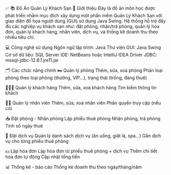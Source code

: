 ✅ 📚 Đồ Án Quản Lý Khách Sạn
📝 Giới thiệu
Đây là đồ án môn học được phát triển nhằm mục đích xây dựng một phần mềm Quản Lý Khách Sạn với giao diện đồ họa người dùng (GUI) sử dụng Java Swing. Hệ thống hỗ trợ đầy đủ các nghiệp vụ khách sạn như: đặt phòng, nhận/trả phòng, quản lý hóa đơn, quản lý khách hàng, nhân viên, dịch vụ, và thống kê doanh thu theo nhiều tiêu chí.

💻 Công nghệ sử dụng
Ngôn ngữ lập trình: Java
Thư viện GUI: Java Swing
Cơ sở dữ liệu: SQL Server
IDE: NetBeans hoặc IntelliJ IDEA
Driver JDBC: mssql-jdbc-12.8.1.jre11.jar

🗂️ Các chức năng chính
🛏️ Quản lý phòng
Thêm, sửa, xoá phòng
Phân loại phòng theo loại phòng (thường, VIP...), trạng thái (trống, đang thuê)

🧑‍🤝‍🧑 Quản lý khách hàng
Thêm, sửa, xoá khách hàng
Tìm kiếm thông tin khách

👨‍💼 Quản lý nhân viên
Thêm, sửa, xoá nhân viên
Phân quyền truy cập (nếu có)

📥 Đặt phòng - Nhận phòng
Lập phiếu thuê phòng
Nhận phòng, trả phòng
Tính số ngày thuê

🧴 Đặt dịch vụ
Quản lý danh sách dịch vụ (ăn uống, giặt là, spa...)
Gắn dịch vụ cho từng phiếu thuê phòng

💵 Lập hóa đơn
Lập hóa đơn từ phiếu thuê phòng + dịch vụ
Thêm chi tiết hóa đơn tự động
Cập nhật tổng tiền

📊 Thống kê - báo cáo
Thống kê doanh thu theo ngày/tháng/năm
